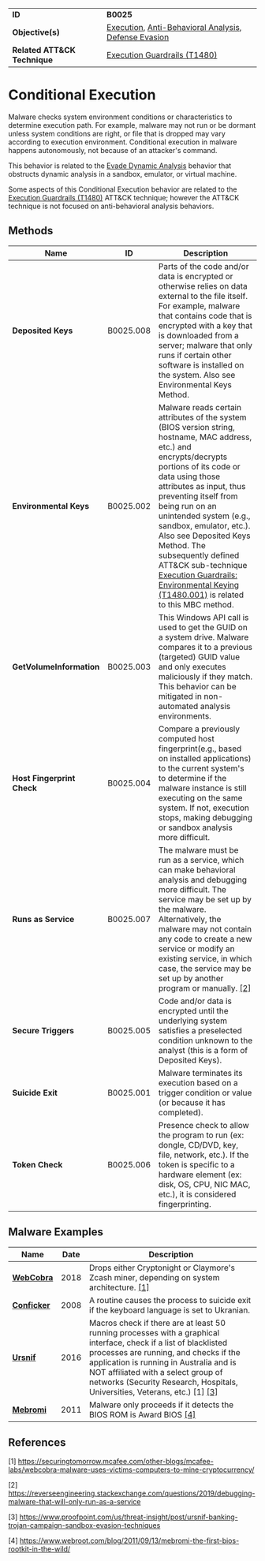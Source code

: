 |||
|---|---|
|**ID**|**B0025**|
|**Objective(s)**|[Execution](../execution), [Anti-Behavioral Analysis](../anti-behavioral-analysis), [Defense Evasion](../defense-evasion)|
|**Related ATT&CK Technique**|[Execution Guardrails (T1480)](https://attack.mitre.org/techniques/T1480)|


Conditional Execution
=====================
Malware checks system environment conditions or characteristics to determine execution path. For example, malware may not run or be dormant unless system conditions are right, or file that is dropped may vary according to execution environment. Conditional execution in malware happens autonomously, not because of an attacker's command.

This behavior is related to the [Evade Dynamic Analysis](../anti-behavioral-analysis/dynamic-analysis-evasion.md) behavior that obstructs dynamic analysis in a sandbox, emulator, or virtual machine.

Some aspects of this Conditional Execution behavior are related to the [Execution Guardrails (T1480)](https://attack.mitre.org/techniques/T1480) ATT&CK technique; however the ATT&CK technique is not focused on anti-behavioral analysis behaviors.

Methods
-------
|Name|ID|Description|
|---|---|---|
|**Deposited Keys**|B0025.008|Parts of the code and/or data is encrypted or otherwise relies on data external to the file itself. For example, malware that contains code that is encrypted with a key that is downloaded from a server; malware that only runs if certain other software is installed on the system. Also see Environmental Keys Method.|
|**Environmental Keys**|B0025.002|Malware reads certain attributes of the system (BIOS version string, hostname, MAC address, etc.) and encrypts/decrypts portions of its code or data using those attributes as input, thus preventing itself from being run on an unintended system (e.g., sandbox, emulator, etc.). Also see Deposited Keys Method. The subsequently defined ATT&CK sub-technique [Execution Guardrails: Environmental Keying (T1480.001)](https://attack.mitre.org/techniques/T1480/001/) is related to this MBC method. |
|**GetVolumeInformation**|B0025.003|This Windows API call is used to get the GUID on a system drive. Malware compares it to a previous (targeted) GUID value and only executes maliciously if they match. This behavior can be mitigated in non-automated analysis environments.|
|**Host Fingerprint Check**|B0025.004|Compare a previously computed host fingerprint(e.g., based on installed applications) to the current system's to determine if the malware instance is still executing on the same system. If not, execution stops, making debugging or sandbox analysis more difficult.|
|**Runs as Service**|B0025.007|The malware must be run as a service, which can make behavioral analysis and debugging more difficult. The service may be set up by the malware. Alternatively, the malware may not contain any code to create a new service or modify an existing service, in which case, the service may be set up by another program or manually. [[2]](#2)|
|**Secure Triggers**|B0025.005|Code and/or data is encrypted until the underlying system satisfies a preselected condition unknown to the analyst (this is a form of Deposited Keys).|
|**Suicide Exit**|B0025.001|Malware terminates its execution based on a trigger condition or value (or because it has completed).|
|**Token Check**|B0025.006|Presence check to allow the program to run (ex: dongle, CD/DVD, key, file, network, etc.). If the token is specific to a hardware element (ex: disk, OS, CPU, NIC MAC, etc.), it is considered fingerprinting.|

Malware Examples
----------------
|Name|Date|Description|
|---|---|---|
|[**WebCobra**](../xample-malware/webcobra.md)|2018|Drops either Cryptonight or Claymore's Zcash miner, depending on system architecture. [[1]](#1)|
|[**Conficker**](../xample-malware/conficker.md)|2008|A routine causes the process to suicide exit if the keyboard language is set to Ukranian.|
|[**Ursnif**](../xample-malware/ursnif.md)|2016|Macros check if there are at least 50 running processes with a graphical interface, check if a list of blacklisted processes are running, and checks if the application is running in Australia and is NOT affiliated with a select group of networks (Security Research, Hospitals, Universities, Veterans, etc.) [1] [[3]](#3)|
|[**Mebromi**](../xample-malware/mebromi.md)|2011|Malware only proceeds if it detects the BIOS ROM is Award BIOS [[4]](#4)|

References
----------
<a name="1">[1]</a> https://securingtomorrow.mcafee.com/other-blogs/mcafee-labs/webcobra-malware-uses-victims-computers-to-mine-cryptocurrency/

<a name="2">[2]</a> 
https://reverseengineering.stackexchange.com/questions/2019/debugging-malware-that-will-only-run-as-a-service

<a name="3">[3]</a> https://www.proofpoint.com/us/threat-insight/post/ursnif-banking-trojan-campaign-sandbox-evasion-techniques

<a name="4">[4]</a> https://www.webroot.com/blog/2011/09/13/mebromi-the-first-bios-rootkit-in-the-wild/
